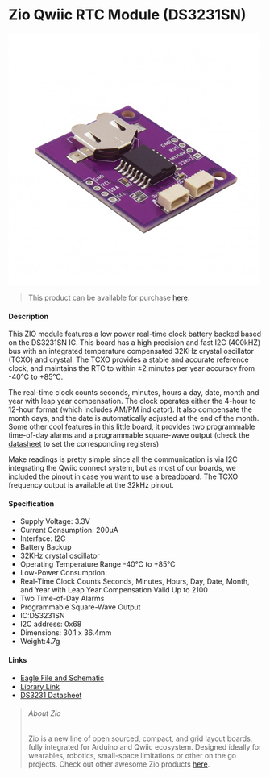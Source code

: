 # Zio Qwiic RTC Module (DS3231SN)


![](rtc-module.png)

> This product can be available for purchase [here](https://www.smart-prototyping.com/Zio-Qwiic-RTC-module-DS3231).



#### Description

This ZIO module features a low power real-time clock battery backed based on the DS3231SN IC. This board has a high precision and fast I2C (400kHZ) bus with an integrated temperature compensated 32KHz crystal oscillator (TCXO) and crystal. The TCXO provides a stable and accurate reference clock, and maintains the RTC to within ±2 minutes per year accuracy
from -40°C to +85°C.

The real-time clock counts seconds, minutes, hours a day, date, month and year with leap year compensation. The clock operates either the 4-hour to 12-hour format (which includes AM/PM indicator). It also compensate the month days, and the date is automatically adjusted at the end of the month. Some other cool features in this little board, it provides two programmable time-of-day alarms and a programmable square-wave output (check the [datasheet](https://datasheets.maximintegrated.com/en/ds/DS3231.pdf) to set the corresponding registers)

Make readings is pretty simple since all the communication is via I2C integrating the Qwiic connect system, but as most of our boards, we included the pinout in case you want to use a breadboard. The TCXO frequency output is available at the 32kHz pinout.



#### Specification

* Supply Voltage: 3.3V
* Current Consumption: 200μA
* Interface: I2C
* Battery Backup
* 32KHz crystal oscillator
* Operating Temperature Range -40°C to +85°C
* Low-Power Consumption
* Real-Time Clock Counts Seconds, Minutes, Hours, Day, Date, Month, and Year with Leap Year Compensation Valid Up to 2100
* Two Time-of-Day Alarms
* Programmable Square-Wave Output
* IC:DS3231SN
* I2C address: 0x68
* Dimensions: 30.1 x 36.4mm
* Weight:4.7g



#### Links

* [Eagle File and Schematic](https://github.com/ZIOCC/Zio-Qwiic-RTC-Module-DS3231SN)
* [Library Link](https://github.com/adafruit/RTClib)
* [DS3231 Datasheet](https://datasheets.maximintegrated.com/en/ds/DS3231.pdf)





> ###### About Zio
> Zio is a new line of open sourced, compact, and grid layout boards, fully integrated for Arduino and Qwiic ecosystem. Designed ideally for wearables, robotics, small-space limitations or other on the go projects. Check out other awesome Zio products [here](https://www.smart-prototyping.com/Zio).
